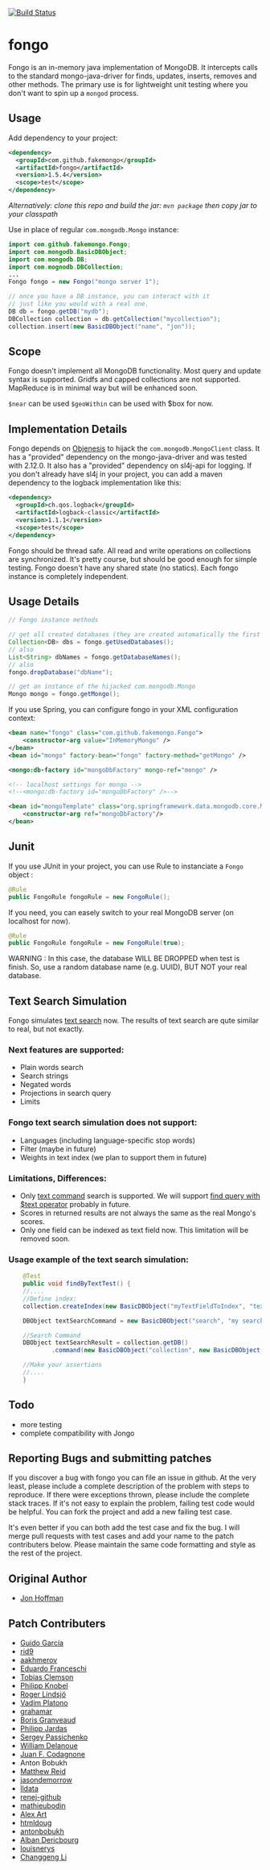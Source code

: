 [![Build Status](https://travis-ci.org/fakemongo/fongo.svg?branch=master)](https://travis-ci.org/fakemongo/fongo)

# fongo

Fongo is an in-memory java implementation of MongoDB. It intercepts calls to the standard mongo-java-driver for 
finds, updates, inserts, removes and other methods. The primary use is for lightweight unit testing where you
don't want to spin up a `mongod` process.


## Usage
Add dependency to your project:

```xml
<dependency>
  <groupId>com.github.fakemongo</groupId>
  <artifactId>fongo</artifactId>
  <version>1.5.4</version>
  <scope>test</scope>
</dependency>
```

*Alternatively: clone this repo and build the jar: `mvn package` then copy jar to your classpath*

Use in place of regular `com.mongodb.Mongo` instance:

```java
import com.github.fakemongo.Fongo;
import com.mongodb.BasicDBObject;
import com.mongodb.DB;
import com.mognodb.DBCollection;
...
Fongo fongo = new Fongo("mongo server 1");

// once you have a DB instance, you can interact with it
// just like you would with a real one.
DB db = fongo.getDB("mydb");
DBCollection collection = db.getCollection("mycollection");
collection.insert(new BasicDBObject("name", "jon"));
```

## Scope

Fongo doesn't implement all MongoDB functionality. Most query and update syntax is supported. 
Gridfs and capped collections are not supported.
MapReduce is in minimal way but will be enhanced soon.

   `$near` can be used
   `$geoWithin` can be used with $box for now.

## Implementation Details

Fongo depends on [Objenesis](http://objenesis.org/) to hijack the `com.mongodb.MongoClient` class. It has a "provided" dependency on the mongo-java-driver and was tested with 2.12.0.
It also has a "provided" dependency on sl4j-api for logging. If you don't already have sl4j in your project, you can add a maven dependency to the logback implementation like this:

```xml
<dependency> 
  <groupId>ch.qos.logback</groupId>
  <artifactId>logback-classic</artifactId>
  <version>1.1.1</version>
  <scope>test</scope>
</dependency>
```

Fongo should be thread safe. All read and write operations on collections are synchronized. It's pretty course, but
should be good enough for simple testing. Fongo doesn't have any shared state (no statics). Each fongo instance is completely independent.

## Usage Details

```java
// Fongo instance methods

// get all created databases (they are created automatically the first time requested)
Collection<DB> dbs = fongo.getUsedDatabases();
// also
List<String> dbNames = fongo.getDatabaseNames();
// also
fongo.dropDatabase("dbName");

// get an instance of the hijacked com.mongodb.Mongo
Mongo mongo = fongo.getMongo();
```
If you use Spring, you can configure fongo in your XML configuration context:

```xml
<bean name="fongo" class="com.github.fakemongo.Fongo">
    <constructor-arg value="InMemoryMongo" />
</bean>
<bean id="mongo" factory-bean="fongo" factory-method="getMongo" />

<mongo:db-factory id="mongoDbFactory" mongo-ref="mongo" />

<!-- localhost settings for mongo -->
<!--<mongo:db-factory id="mongoDbFactory" />-->

<bean id="mongoTemplate" class="org.springframework.data.mongodb.core.MongoTemplate">
    <constructor-arg ref="mongoDbFactory"/>
</bean>
```

## Junit

If you use JUnit in your project, you can use Rule to instanciate a `Fongo` object :

```java
@Rule
public FongoRule fongoRule = new FongoRule();
```

If you need, you can easely switch to your real MongoDB server (on localhost for now).

```java
@Rule
public FongoRule fongoRule = new FongoRule(true);
```

WARNING : In this case, the database WILL BE DROPPED when test is finish.
So, use a random database name (e.g. UUID), BUT NOT your real database.

## Text Search Simulation
Fongo simulates [text search](http://docs.mongodb.org/manual/reference/command/text/) now.
The results of text search are qute similar to real, but not exactly.

### Next features are supported:
* Plain words search
* Search strings
* Negated words
* Projections in search query
* Limits

### Fongo text search simulation does not support:
* Languages (including language-specific stop words)
* Filter (maybe in future)
* Weights in text index (we plan to support them in future)

### Limitations, Differences:
* Only [text command](http://docs.mongodb.org/manual/reference/command/text/) search is supported. We will support [find query with $text operator](http://docs.mongodb.org/master/reference/operator/query/text/) probably in future.
* Scores in returned results are not always the same as the real Mongo's scores.
* Only one field can be indexed as text field now. This limitation will be removed soon.

### Usage example of the text search simulation:
```java
    @Test
    public void findByTextTest() {
    //....
    //Define index:
    collection.createIndex(new BasicDBObject("myTextFieldToIndex", "text"));

    DBObject textSearchCommand = new BasicDBObject("search", "my search \"my phrase\" -without -this -words");

    //Search Command
    DBObject textSearchResult = collection.getDB()
            .command(new BasicDBObject("collection", new BasicDBObject("text", textSearchCommand)));

    //Make your assertions
    //....
	}
```

## Todo

* more testing
* complete compatibility with Jongo

## Reporting Bugs and submitting patches

If you discover a bug with fongo you can file an issue in github. At the very least, please include a complete description of the problem with steps to reproduce.
If there were exceptions thrown, please include the complete stack traces. If it's not easy to explain the problem, failing test code would be helpful.
You can fork the project and add a new failing test case. 

It's even better if you can both add the test case and fix the bug. I will merge pull requests with test cases and add 
your name to the patch contributers below. Please maintain the same code formatting and style as the rest of the project.

## Original Author
* [Jon Hoffman](https://github.com/hoffrocket)

## Patch Contributers
* [Guido García](https://github.com/palmerabollo)
* [rid9](https://github.com/rid9)
* [aakhmerov](https://github.com/aakhmerov)
* [Eduardo Franceschi](https://github.com/efranceschi)
* [Tobias Clemson](https://github.com/tobyclemson)
* [Philipp Knobel](https://github.com/philnate)
* [Roger Lindsjö](https://github.com/rlindsjo)
* [Vadim Platono](https://github.com/dm3)
* [grahamar](https://github.com/grahamar)
* [Boris Granveaud](https://github.com/bgranvea)
* [Philipp Jardas](https://github.com/phjardas)
* [Sergey Passichenko](https://github.com/serj-de-sudden)
* [William Delanoue](https://github.com/twillouer)
* [Juan F. Codagnone](https://github.com/jcodagnone)
* Anton Bobukh
* [Matthew Reid](https://github.com/drei01)
* [jasondemorrow](https://github.com/jasondemorrow)
* [lldata](https://github.com/lldata)
* [renej-github](https://github.com/renej-github)
* [mathieubodin](https://github.com/mathieubodin)
* [Alex Art](https://github.com/elennaro)
* [htmldoug](https://github.com/htmldoug)
* [antonbobukh](https://github.com/antonbobukh)
* [Alban Dericbourg](https://github.com/adericbourg)
* [louisnerys](https://github.com/louisnerys)
* [Changgeng Li](https://github.com/changgengli)
